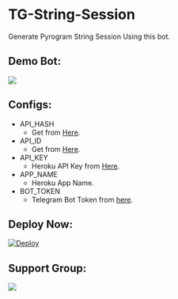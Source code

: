 # TG-String-Session
Generate Pyrogram String Session Using this bot.

## Demo Bot:
<a href="https://t.me/StringSessionGen_Bot"><img src="https://img.shields.io/badge/Telegram-Bot-blue.svg?logo=telegram"></a>

## Configs:
- API_HASH
  - Get from [Here](https://my.telegram.org).
- API_ID
  - Get from [Here](https://my.telegram.org).
- API_KEY
  - Heroku API Key from [Here](https://dashboard.heroku.com/account).
- APP_NAME
  - Heroku App Name.
- BOT_TOKEN
  - Telegram Bot Token from [here](https://t.me/BotFather).

## Deploy Now:
[![Deploy](https://www.herokucdn.com/deploy/button.svg)](https://heroku.com/deploy?template=https://github.com/supunpriyashanka/TG-String-Session/tree/main)

## Support Group:
<a href="https://t.me/NET_HACKER_BOTs_chat"><img src="https://img.shields.io/badge/Telegram-Join%20Telegram%20Group-blue.svg?logo=telegram"></a>
